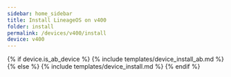 ```yaml
---
sidebar: home_sidebar
title: Install LineageOS on v400
folder: install
permalink: /devices/v400/install
device: v400
---
```

{% if device.is_ab_device %}
{% include templates/device_install_ab.md %}
{% else %}
{% include templates/device_install.md %}
{% endif %}
